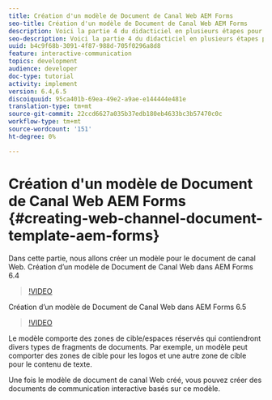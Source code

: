 ```yaml
---
title: Création d'un modèle de Document de Canal Web AEM Forms
seo-title: Création d'un modèle de Document de Canal Web AEM Forms
description: Voici la partie 4 du didacticiel en plusieurs étapes pour créer votre premier document de communications interactives. Dans cette partie, nous allons créer un modèle pour le document de canal Web.
seo-description: Voici la partie 4 du didacticiel en plusieurs étapes pour créer votre premier document de communications interactives. Dans cette partie, nous allons créer un modèle pour le document de canal Web.
uuid: b4c9f68b-3091-4f87-988d-705f0296a8d8
feature: interactive-communication
topics: development
audience: developer
doc-type: tutorial
activity: implement
version: 6.4,6.5
discoiquuid: 95ca401b-69ea-49e2-a9ae-e144444e481e
translation-type: tm+mt
source-git-commit: 22ccd6627a035b37edb180eb4633bc3b57470c0c
workflow-type: tm+mt
source-wordcount: '151'
ht-degree: 0%

---
```



# Création d&#39;un modèle de Document de Canal Web AEM Forms {#creating-web-channel-document-template-aem-forms}

Dans cette partie, nous allons créer un modèle pour le document de canal Web.
Création d’un modèle de Document de Canal Web dans AEM Forms 6.4
>[!VIDEO](https://video.tv.adobe.com/v/22342?quality=9&learn=on)

Création d’un modèle de Document de Canal Web dans AEM Forms 6.5
>[!VIDEO](https://video.tv.adobe.com/v/27807?quality=9&learn=on)

Le modèle comporte des zones de cible/espaces réservés qui contiendront divers types de fragments de documents. Par exemple, un modèle peut comporter des zones de cible pour les logos et une autre zone de cible pour le contenu de texte.

Une fois le modèle de document de canal Web créé, vous pouvez créer des documents de communication interactive basés sur ce modèle.
